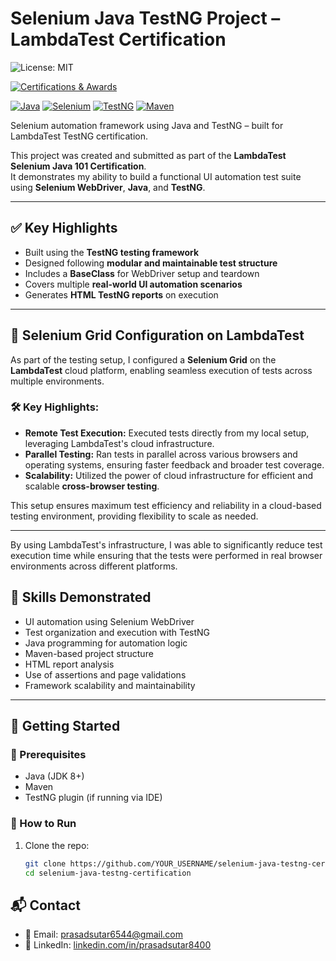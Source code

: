 # Selenium Java TestNG Project – LambdaTest Certification

![License: MIT](https://img.shields.io/badge/License-MIT-yellow.svg)

[![Certifications & Awards](https://img.shields.io/badge/Certifications%20%26%20Awards-10-blue)](https://github.com/Prasad8400/My_AwardsAndCertifications/blob/main/My_AwardsAndCertifications.md)

[![Java](https://img.shields.io/badge/Java-ED8B00?style=flat&logo=java&logoColor=white)](https://www.java.com/)
[![Selenium](https://img.shields.io/badge/Selenium-43B02A?style=flat&logo=selenium&logoColor=white)](https://www.selenium.dev/)
[![TestNG](https://img.shields.io/badge/TestNG-FF6C37?style=flat&logo=testng)](https://testng.org/)
[![Maven](https://img.shields.io/badge/Maven-C71A36?style=flat&logo=apachemaven)](https://maven.apache.org/)

Selenium automation framework using Java and TestNG – built for LambdaTest TestNG certification.


This project was created and submitted as part of the **LambdaTest Selenium Java 101 Certification**.  
It demonstrates my ability to build a functional UI automation test suite using **Selenium WebDriver**, **Java**, and **TestNG**.

---

## ✅ Key Highlights

- Built using the **TestNG testing framework**
- Designed following **modular and maintainable test structure**
- Includes a **BaseClass** for WebDriver setup and teardown
- Covers multiple **real-world UI automation scenarios**
- Generates **HTML TestNG reports** on execution

---

## 🚀 Selenium Grid Configuration on LambdaTest

As part of the testing setup, I configured a **Selenium Grid** on the **LambdaTest** cloud platform, enabling seamless execution of tests across multiple environments.

### 🛠️ Key Highlights:
- **Remote Test Execution:** Executed tests directly from my local setup, leveraging LambdaTest's cloud infrastructure.
- **Parallel Testing:** Ran tests in parallel across various browsers and operating systems, ensuring faster feedback and broader test coverage.
- **Scalability:** Utilized the power of cloud infrastructure for efficient and scalable **cross-browser testing**.

This setup ensures maximum test efficiency and reliability in a cloud-based testing environment, providing flexibility to scale as needed.

---

By using LambdaTest's infrastructure, I was able to significantly reduce test execution time while ensuring that the tests were performed in real browser environments across different platforms.

## 🧠 Skills Demonstrated

- UI automation using Selenium WebDriver
- Test organization and execution with TestNG
- Java programming for automation logic
- Maven-based project structure
- HTML report analysis
- Use of assertions and page validations
- Framework scalability and maintainability

---

## 🚀 Getting Started

### 🧾 Prerequisites

- Java (JDK 8+)
- Maven
- TestNG plugin (if running via IDE)

### 🔧 How to Run

1. Clone the repo:
   ```bash
   git clone https://github.com/YOUR_USERNAME/selenium-java-testng-certification.git
   cd selenium-java-testng-certification

## 📬 Contact

- 📧 Email: prasadsutar6544@gmail.com  
- 💼 LinkedIn: [linkedin.com/in/prasadsutar8400](https://www.linkedin.com/in/prasadsutar8400/)
